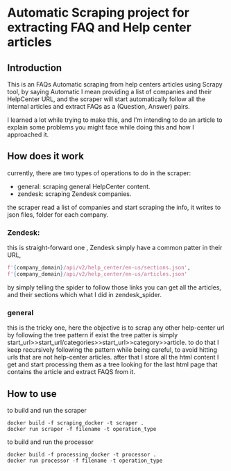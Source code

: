 # Automatic Scraping project for extracting FAQ and Help center articles

## Introduction
This is an FAQs Automatic scraping from help centers articles
using Scrapy tool, by saying Automatic I mean providing a list of companies and 
their HelpCenter URL, and the scraper will start automatically follow all the internal
articles and extract FAQs as a (Question, Answer) pairs.

I learned a lot while trying to make this, and I'm intending to do an article to explain
some problems you might face while doing this and how I approached it.

## How does it work
currently, there are two types of operations to do in the scraper:
- general: scraping general HelpCenter content.
- zendesk: scraping Zendesk companies.

the scraper read a list of companies and start scraping the info,
it writes to json files, folder for each company.

### Zendesk:
this is straight-forward one , Zendesk simply have a common patter in their URL,
```python
f'{company_domain}/api/v2/help_center/en-us/sections.json',
f'{company_domain}/api/v2/help_center/en-us/articles.json'
```
by simply telling the spider to follow those links you can get all the articles, and their
sections which what I did in zendesk_spider.

### general
this is the tricky one, here the objective is to scrap any other help-center url by
following the tree pattern if exist the tree patter is simply 
start_url>>start_url/categories>>start_url>>category>>article.
to do that I keep recursively following the pattern while being careful, to avoid
hitting urls that are not help-center articles.
after that I store all the html content I get and start processing them as a tree looking
for the last html page that contains the article and extract FAQS from it.

## How to use

to build and run the scraper 
```
docker build -f scraping_docker -t scraper .
docker run scraper -f filename -t operation_type
``` 

to build and run the processor 
```
docker build -f processing_docker -t processor .
docker run processor -f filename -t operation_type
```






 